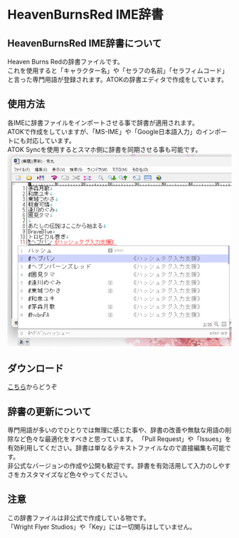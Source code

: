 # HeavenBurnsRed IME辞書
## HeavenBurnsRed IME辞書について
Heaven Burns Redの辞書ファイルです。<br>
これを使用すると「キャラクター名」や「セラフの名前」「セラフィムコード」と言った専門用語が登録されます。ATOKの辞書エディタで作成をしています。

## 使用方法
各IMEに辞書ファイルをインポートさせる事で辞書が適用されます。<br>
ATOKで作成をしていますが、「MS-IME」や「Google日本語入力」のインポートにも対応しています。<br>
ATOK Syncを使用するとスマホ側に辞書を同期させる事も可能です。<br>
![Preview](https://github.com/reindex-ot/HeavenBurnsRed_IME/blob/main/Images/Preview.png?raw=true)

## ダウンロード
[こちら](https://github.com/reindex-ot/HeavenBurnsRed_IMEDic/releases)からどうぞ

## 辞書の更新について
専門用語が多いのでひとりでは無理に感じた事や、辞書の改善や無駄な用語の削除など色々な最適化をすべきと思っています。
「Pull Request」や「Issues」を有効利用してください。辞書は単なるテキストファイルなので直接編集も可能です。<br>
非公式なバージョンの作成や公開も歓迎です。辞書を有効活用して入力のしやすさをカスタマイズなど色々やってください。

## 注意
この辞書ファイルは非公式で作成している物です。<br>
「Wright Flyer Studios」や「Key」には一切関与はしていません。


